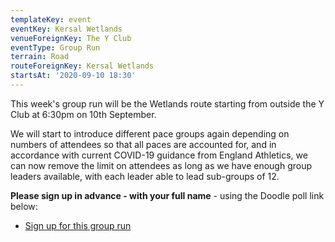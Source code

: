 ```yaml
---
templateKey: event
eventKey: Kersal Wetlands
venueForeignKey: The Y Club
eventType: Group Run
terrain: Road
routeForeignKey: Kersal Wetlands
startsAt: '2020-09-10 18:30'
---
```

This week's group run will be the Wetlands route starting from 
outside the Y Club at 6:30pm on 10th September.

We will start to introduce different pace groups again depending on 
numbers of attendees so that all paces are accounted for, and in 
accordance with current COVID-19 guidance from England Athletics, 
we can now remove the limit on attendees as long as we have 
enough group leaders available, with each leader able to 
lead sub-groups of 12.

**Please sign up in advance - with your full name** - using the 
Doodle poll link below:

* [Sign up for this group run](https://doodle.com/poll/pt3wes7mangzv239)

